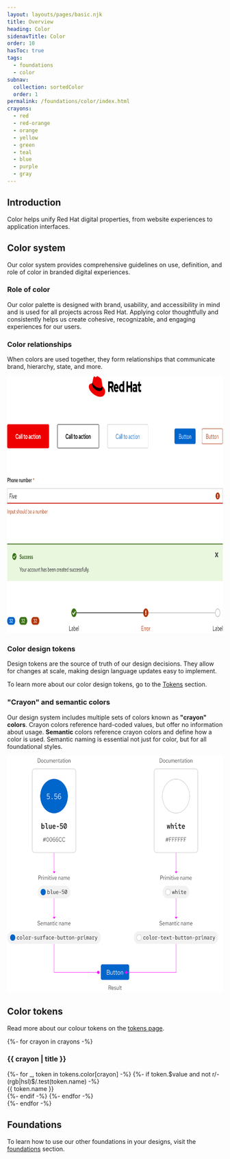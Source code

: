 ```yaml
---
layout: layouts/pages/basic.njk
title: Overview
heading: Color
sidenavTitle: Color
order: 10
hasToc: true
tags:
  - foundations
  - color
subnav:
  collection: sortedColor
  order: 1
permalink: /foundations/color/index.html
crayons:
  - red
  - red-orange
  - orange
  - yellow
  - green
  - teal
  - blue
  - purple
  - gray
---
```

<style data-helmet>
#crayons-grid {
  display: grid;
  grid-template-columns: repeat(auto-fill, minmax(320px, 1fr));
  gap: var(--rh-space-2xl);
  & .crayons-list {
    margin: 0;
    padding: 0;
    list-style-type: none;
    & li {
      padding: 0;
      margin: 0;
      & samp {
        display: block;
        font-size: var(--rh-font-size-body-text-md);
        font-family: var(--rh-font-family-code);
        padding: var(--rh-space-md) var(--rh-space-lg);
      }
    }
  }
}
@container (min-width: 576px) and (max-width: 746px) {
  #crayons-grid {
    grid-template-columns: repeat(auto-fill, minmax(245px, 1fr));
  }
}
</style>

## Introduction

Color helps unify Red Hat digital properties, from website experiences to 
application interfaces.

## Color system

Our color system provides comprehensive guidelines on use, definition, and role 
of color in branded digital experiences.

### Role of color

Our color palette is designed with brand, usability, and accessibility in mind 
and is used for all projects across Red Hat. Applying color thoughtfully and 
consistently helps us create cohesive, recognizable, and engaging experiences 
for our users.

### Color relationships

When colors are used together, they form relationships that communicate brand, 
hierarchy, state, and more.

<uxdot-example width-adjustment="840px">
  <img src="/assets/color/color-relationships.png"
      alt="Variants of several elements"
      width="840"
      height="599">
</uxdot-example>


### Color design tokens

Design tokens are the source of truth of our design decisions. They allow for 
changes at scale, making design language updates easy to implement.

To learn more about our color design tokens, go to the [Tokens](/tokens) section.


### "Crayon" and semantic colors

Our design system includes multiple sets of colors known as **"crayon" colors**. Crayon colors reference hard-coded values, but offer no information about usage. **Semantic** colors reference crayon colors and define how a color is used. Semantic naming is essential not just for color, but for all foundational styles.

<uxdot-example width-adjustment="626px">
  <img src="/assets/color/primitive-and-semantic-colors.png"
      alt="Example of how crayon color tokens are aliased to semantic tokens, which are used to style a button"
      width="626"
      height="550">
</uxdot-example>

## Color tokens

Read more about our colour tokens on the [tokens page](/tokens/).

<section id="crayons-grid">
{%- for crayon in crayons -%}
  <div>
    <h3>{{ crayon | title }}</h3>
    <ol class="crayons-list">
      {%- for _, token in tokens.color[crayon] -%}
      {%- if token.$value and not r/-(rgb|hsl)$/.test(token.name) -%}
      <li>
        <samp style="background-color: var(--{{token.name}});
                     color: {{ 'black' if token.attributes.isLight else 'white' }}">{{ token.name }}</samp>
      </li>
      {%- endif -%}
      {%- endfor -%}
    </ol>
  </div>
{%- endfor -%}
</section>

<uxdot-feedback>
  <h2>Foundations</h2>
  <p>To learn how to use our other foundations in your designs, visit the <a href="/foundations">foundations</a> section.</p>
</uxdot-feedback>
